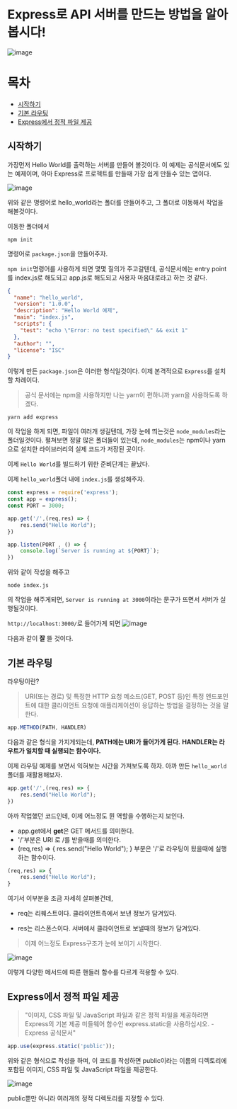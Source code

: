 # Express로 API 서버를 만드는 방법을 알아봅시다!

![image](https://user-images.githubusercontent.com/48292190/115871562-addff380-a47b-11eb-83c7-d623afbeda53.png)

# 목차
- [시작하기](#시작하기)
- [기본 라우팅](#기본-라우팅)
- [Express에서 정적 파일 제공](#Express에서-정적-파일-제공)

## 시작하기
가장먼저 Hello World를 출력하는 서버를 만들어 볼것이다.
이 예제는 공식문서에도 있는 예제이며, 아마 Express로 프로젝트를 만들때 가장 쉽게 만들수 있는 앱이다.

![image](https://user-images.githubusercontent.com/48292190/115870060-b1727b00-a479-11eb-8d56-2ace2c61d540.png)

위와 같은 명령어로 hello_world라는 폴더를 만들어주고, 그 폴더로 이동해서 작업을 해볼것이다.

이동한 폴더에서 
```
npm init    
```
명령어로 `package.json`을 만들어주자.

`npm init`명령어를 사용하게 되면 몇몇 질의가 주고갈텐데,
공식문서에는 entry point를 index.js로 해도되고 app.js로 해도되고 사용자 마음대로라고 하는 것 같다.
```json
{
  "name": "hello_world",
  "version": "1.0.0",
  "description": "Hello World 예제",
  "main": "index.js",
  "scripts": {
    "test": "echo \"Error: no test specified\" && exit 1"
  },
  "author": "",
  "license": "ISC"
}
```
이렇게 만든 `package.json`은 이러한 형식일것이다.
이제 본격적으로 `Express`를 설치할 차례이다.

> 공식 문서에는 npm을 사용하지만 나는 yarn이 편하니까 yarn을 사용하도록 하겠다.

```
yarn add express
```
이 작업을 하게 되면, 파일이 여러개 생길텐데, 가장 눈에 띄는것은 
`node_modules`라는 폴더일것이다. 펼쳐보면 정말 많은 폴더들이 있는데, `node_modules`는 npm이나 yarn으로 설치한 라이브러리의 실제 코드가 저장된 곳이다.

이제 `Hello World`를 빌드하기 위한 준비단계는 끝났다. 

이제 `hello_world`폴더 내에 `index.js`를 생성해주자.

```javascript
const express = require('express');
const app = express();
const PORT = 3000;

app.get('/',(req,res) => {
    res.send("Hello World");
})

app.listen(PORT , () => {
    console.log(`Server is running at ${PORT}`);
})
```
위와 같이 작성을 해주고 
```
node index.js
```
의 작업을 해주게되면, `Server is running at 3000`이라는 문구가 뜨면서 서버가 실행될것이다.

`http://localhost:3000/`로 들어가게 되면 
![image](https://user-images.githubusercontent.com/48292190/115872443-c6044280-a47c-11eb-97c4-aa4f4a390e73.png)

다음과 같이 **잘** 뜰 것이다.

## 기본 라우팅 
라우팅이란? 
> URI(또는 경로) 및 특정한 HTTP 요청 메소드(GET, POST 등)인 특정 엔드포인트에 대한 클라이언트 요청에 애플리케이션이 응답하는 방법을 결정하는 것을 말한다.

```javascript
app.METHOD(PATH, HANDLER)
```
다음과 같은 형식을 가지게되는데, **PATH에는 URI가 들어가게 된다.**
**HANDLER는 라우트가 일치할 때 실행되는 함수이다.**

이제 라우팅 예제를 보면서 익혀보는 시간을 가져보도록 하자.
아까 만든 `hello_world`폴더를 재활용해보자.

```javascript
app.get('/',(req,res) => {
    res.send("Hello World");
})
```
아까 작업했던 코드인데, 이제 어느정도 뭔 역할을 수행하는지 보인다.

- app.get에서 **get**은 GET 메서드를 의미한다.
- '/'부분은 URI 로 /를 받을때를 의미한다.
- (req,res) => {
    res.send("Hello World");
} 부분은 '/'로 라우팅이 됬을때에 실행하는 함수이다.

```javascript
(req,res) => {
    res.send("Hello World");
}
```
여기서 이부분을 조금 자세히 살펴볼건데, 

- req는 리퀘스트이다. 클라이언트측에서 보낸 정보가 담겨있다.

- res는 리스폰스이다. 서버에서 클라이언트로 보낼때의 정보가 담겨있다.

> 이제 어느정도 Express구조가 눈에 보이기 시작한다.

![image](https://user-images.githubusercontent.com/48292190/115874641-475cd480-a47f-11eb-87eb-1c2d9c0fce1a.png)

이렇게 다양한 메서드에 따른 핸들러 함수를 다르게 적용할 수 있다.

## Express에서 정적 파일 제공

> "이미지, CSS 파일 및 JavaScript 파일과 같은 정적 파일을 제공하려면 Express의 기본 제공 미들웨어 함수인 express.static을 사용하십시오. - Express 공식문서"

```javascript
app.use(express.static('public'));
```

위와 같은 형식으로 작성을 하며, 이 코드를 작성하면 public이라는 이름의 디렉토리에 포함된 이미지, CSS 파일 및 JavaScript 파일을 제공한다.

![image](https://user-images.githubusercontent.com/48292190/115877886-e505d300-a482-11eb-8d4a-065493b7b9cb.png)

public뿐만 아니라 여러개의 정적 디렉토리를 지정할 수 있다.

